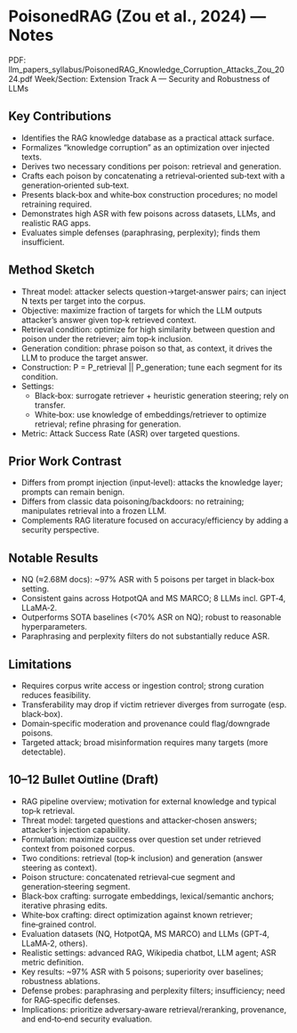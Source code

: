 # PoisonedRAG (Zou et al., 2024) — Notes

PDF: llm_papers_syllabus/PoisonedRAG_Knowledge_Corruption_Attacks_Zou_2024.pdf
Week/Section: Extension Track A — Security and Robustness of LLMs

## Key Contributions
- Identifies the RAG knowledge database as a practical attack surface.
- Formalizes “knowledge corruption” as an optimization over injected texts.
- Derives two necessary conditions per poison: retrieval and generation.
- Crafts each poison by concatenating a retrieval‑oriented sub‑text with a generation‑oriented sub‑text.
- Presents black‑box and white‑box construction procedures; no model retraining required.
- Demonstrates high ASR with few poisons across datasets, LLMs, and realistic RAG apps.
- Evaluates simple defenses (paraphrasing, perplexity); finds them insufficient.

## Method Sketch
- Threat model: attacker selects question→target‑answer pairs; can inject N texts per target into the corpus.
- Objective: maximize fraction of targets for which the LLM outputs attacker’s answer given top‑k retrieved context.
- Retrieval condition: optimize for high similarity between question and poison under the retriever; aim top‑k inclusion.
- Generation condition: phrase poison so that, as context, it drives the LLM to produce the target answer.
- Construction: P = P_retrieval || P_generation; tune each segment for its condition.
- Settings:
  - Black‑box: surrogate retriever + heuristic generation steering; rely on transfer.
  - White‑box: use knowledge of embeddings/retriever to optimize retrieval; refine phrasing for generation.
- Metric: Attack Success Rate (ASR) over targeted questions.

## Prior Work Contrast
- Differs from prompt injection (input‑level): attacks the knowledge layer; prompts can remain benign.
- Differs from classic data poisoning/backdoors: no retraining; manipulates retrieval into a frozen LLM.
- Complements RAG literature focused on accuracy/efficiency by adding a security perspective.

## Notable Results
- NQ (≈2.68M docs): ~97% ASR with 5 poisons per target in black‑box setting.
- Consistent gains across HotpotQA and MS MARCO; 8 LLMs incl. GPT‑4, LLaMA‑2.
- Outperforms SOTA baselines (<70% ASR on NQ); robust to reasonable hyperparameters.
- Paraphrasing and perplexity filters do not substantially reduce ASR.

## Limitations
- Requires corpus write access or ingestion control; strong curation reduces feasibility.
- Transferability may drop if victim retriever diverges from surrogate (esp. black‑box).
- Domain‑specific moderation and provenance could flag/downgrade poisons.
- Targeted attack; broad misinformation requires many targets (more detectable).

## 10–12 Bullet Outline (Draft)
- RAG pipeline overview; motivation for external knowledge and typical top‑k retrieval.
- Threat model: targeted questions and attacker‑chosen answers; attacker’s injection capability.
- Formulation: maximize success over question set under retrieved context from poisoned corpus.
- Two conditions: retrieval (top‑k inclusion) and generation (answer steering as context).
- Poison structure: concatenated retrieval‑cue segment and generation‑steering segment.
- Black‑box crafting: surrogate embeddings, lexical/semantic anchors; iterative phrasing edits.
- White‑box crafting: direct optimization against known retriever; fine‑grained control.
- Evaluation datasets (NQ, HotpotQA, MS MARCO) and LLMs (GPT‑4, LLaMA‑2, others).
- Realistic settings: advanced RAG, Wikipedia chatbot, LLM agent; ASR metric definition.
- Key results: ~97% ASR with 5 poisons; superiority over baselines; robustness ablations.
- Defense probes: paraphrasing and perplexity filters; insufficiency; need for RAG‑specific defenses.
- Implications: prioritize adversary‑aware retrieval/reranking, provenance, and end‑to‑end security evaluation.

